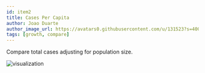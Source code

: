 ```yaml
---
id: item2
title: Cases Per Capita
author: Joao Duarte
author_image_url: https://avatars0.githubusercontent.com/u/131523?s=400&v=4
tags: [growth, compare]
---
```

Compare total cases adjusting for population size.

<!--truncate-->

![visualization](https://imgur.com/Wr1LBlO.png)

